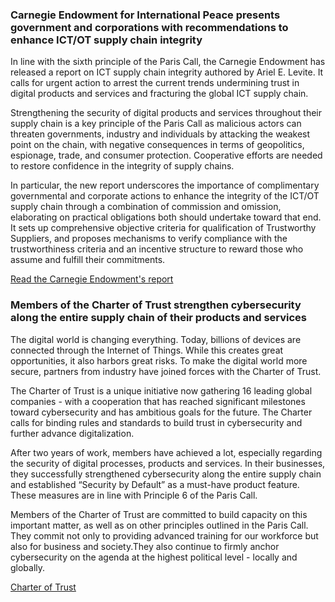 ### Carnegie Endowment for International Peace presents government and corporations with recommendations to enhance ICT/OT supply chain integrity

In line with the sixth principle of the Paris Call, the Carnegie Endowment has released a report on ICT supply chain integrity authored by Ariel E. Levite. It calls for urgent action to arrest the current trends undermining trust in digital products and services and fracturing the global ICT supply chain.

Strengthening the security of digital products and services throughout their supply chain is a key principle of the Paris Call as malicious actors can threaten governments, industry and individuals by attacking the weakest point on the chain, with negative consequences in terms of geopolitics, espionage, trade, and consumer protection. Cooperative efforts are needed to restore confidence in the integrity of supply chains.

In particular, the new report underscores the importance of complimentary governmental and corporate actions to enhance the integrity of the ICT/OT supply chain through a combination of commission and omission, elaborating on practical obligations both should undertake toward that end. It sets up comprehensive objective criteria for qualification of Trustworthy Suppliers, and proposes mechanisms to verify compliance with the trustworthiness criteria and an incentive structure to reward those who assume and fulfill their commitments. 

[Read the Carnegie Endowment's report](https://carnegieendowment.org/files/Levite_SupplyChain_final.pdf)

### Members of the Charter of Trust strengthen cybersecurity along the entire supply chain of their products and services

The digital world is changing everything. Today, billions of devices are connected through the Internet of Things. While this creates great opportunities, it also harbors great risks. To make the digital world more secure, partners from industry have joined forces with the Charter of Trust.

The Charter of Trust is a unique initiative now gathering 16 leading global companies - with a cooperation that has reached significant milestones toward cybersecurity and has ambitious goals for the future. The Charter calls for binding rules and standards to build trust in cybersecurity and further advance digitalization. 
 
After two years of work, members have achieved a lot, especially regarding the security of digital processes, products and services. In their businesses, they successfully strengthened cybersecurity along the entire supply chain and established “Security by Default” as a must-have product feature. These measures are in line with Principle 6 of the Paris Call.

Members of the Charter of Trust are committed to build capacity on this important matter, as well as on other principles outlined in the Paris Call. They commit not only to providing advanced training for our workforce but also for business and society.They also continue to firmly anchor cybersecurity on the agenda at the highest political level - locally and globally. 

[Charter of Trust](www.charteroftrust.com)
